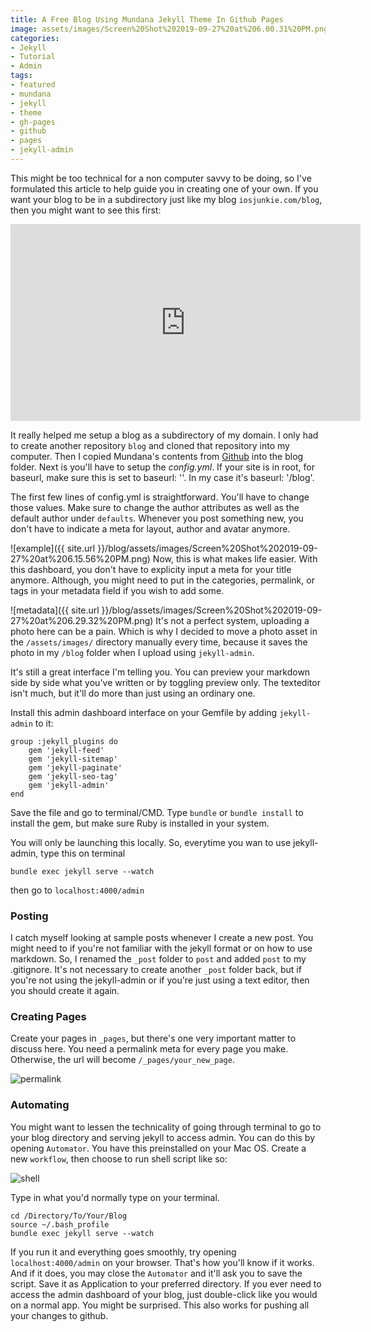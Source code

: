 ```yaml
---
title: A Free Blog Using Mundana Jekyll Theme In Github Pages
image: assets/images/Screen%20Shot%202019-09-27%20at%206.00.31%20PM.png
categories:
- Jekyll
- Tutorial
- Admin
tags:
- featured
- mundana
- jekyll
- theme
- gh-pages
- github
- pages
- jekyll-admin
---
```


This might be too technical for a non computer savvy to be doing, so I've formulated this article to help guide you in creating one of your own. If you want your blog to be in a subdirectory just like my blog `iosjunkie.com/blog`, then you might want to see this first:

<iframe width="560" height="315" src="https://www.youtube.com/embed/nN6QuNqmAwk" frameborder="0" allow="accelerometer; autoplay; encrypted-media; gyroscope; picture-in-picture" allowfullscreen></iframe>

It really helped me setup a blog as a subdirectory of my domain. I only had to create another repository `blog` and cloned that repository into my computer. Then I copied Mundana's contents from [Github][mundana] into the blog folder. Next is you'll have to setup the *config.yml*.  If your site is in root, for baseurl, make sure this is set to baseurl: ''. In my case it's baseurl: '/blog'.

The first few lines of config.yml is straightforward. You'll have to change those values. Make sure to change the author attributes as well as the default author under `defaults`. Whenever you post something new, you don't have to indicate a meta for layout, author and avatar anymore. 

![example]({{ site.url }}/blog/assets/images/Screen%20Shot%202019-09-27%20at%206.15.56%20PM.png)
Now, this is what makes life easier. With this dashboard, you don't have to explicity input a meta for your title anymore. Although, you might need to put in the categories, permalink, or tags in your metadata field if you wish to add some.

![metadata]({{ site.url }}/blog/assets/images/Screen%20Shot%202019-09-27%20at%206.29.32%20PM.png)
It's not a perfect system, uploading a photo here can be a pain. Which is why I decided to move a photo asset in the `/assets/images/` directory manually every time, because it saves the photo in my `/blog` folder when I upload using `jekyll-admin`.

It's still a great interface I'm telling you. You can preview your markdown side by side what you've written or by toggling preview only. The texteditor isn't much, but it'll do more than just using an ordinary one.

Install this admin dashboard interface on your Gemfile by adding `jekyll-admin` to it:
```
group :jekyll_plugins do
    gem 'jekyll-feed'
    gem 'jekyll-sitemap'
    gem 'jekyll-paginate'
    gem 'jekyll-seo-tag'
    gem 'jekyll-admin'
end
```

Save the file and go to terminal/CMD. Type `bundle` or `bundle install` to install the gem, but make sure Ruby is installed in your system.

You will only be launching this locally. So, everytime you wan to use jekyll-admin, type this on terminal
```
bundle exec jekyll serve --watch
```
then go to `localhost:4000/admin`

### Posting
I catch myself looking at sample posts whenever I create a new post. You might need to if you're not familiar with the jekyll format or on how to use markdown. So, I renamed the `_post` folder to `post` and added `post` to my .gitignore. It's not necessary to create another `_post` folder back, but if you're not using the jekyll-admin or if you're just using a text editor, then you should create it again.

### Creating Pages
Create your pages in `_pages`, but there's one very important matter to discuss here. You need a permalink meta for every page you make. Otherwise, the url will become `/_pages/your_new_page`.

![permalink](/blog/assets/images/Screen%20Shot%202019-10-04%20at%2012.51.16%20AM.png)

### Automating
You might want to lessen the technicality of going through terminal to go to your blog directory and serving jekyll to access admin. You can do this by opening `Automator`. You have this preinstalled on your Mac OS. Create a new `workflow`, then choose to run shell script like so:

![shell](/blog/assets/images/Screen%20Shot%202019-10-02%20at%209.07.22%20PM.png)

Type in what you'd normally type on your terminal.

```
cd /Directory/To/Your/Blog
source ~/.bash_profile
bundle exec jekyll serve --watch
```

If you run it and everything goes smoothly, try opening `localhost:4000/admin` on your browser. That's how you'll know if it works. And if it does, you may close the `Automator` and it'll ask you to save the script. Save it as Application to your preferred directory. If you ever need to access the admin dashboard of your blog, just double-click like you would on a normal app. You might be surprised. This also works for pushing all your changes to github.

[mundana]: https://github.com/wowthemesnet/mundana-theme-jekyll.git
